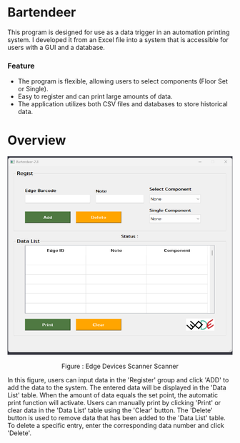 <H1>Bartendeer</H1>
This program is designed for use as a data trigger in an automation printing system. I developed it from an Excel file into a system that is accessible for users with a GUI and a database.

<H3> Feature </H3>

- The program is flexible, allowing users to select components (Floor Set or Single).
- Easy to register and can print large amounts of data.
- The application utilizes both CSV files and databases to store historical data.

<H1>Overview</H1>
<p align="center"> 

![Alt text](img/image.png)
</p> 
<p align="center"> Figure : Edge Devices Scanner Scanner </p> 
In this figure, users can input data in the 'Register' group and click 'ADD' to add the data to the system. The entered data will be displayed in the 'Data List' table. When the amount of data equals the set point, the automatic print function will activate. Users can manually print by clicking 'Print' or clear data in the 'Data List' table using the 'Clear' button. The 'Delete' button is used to remove data that has been added to the 'Data List' table. To delete a specific entry, enter the corresponding data number and click 'Delete'.

